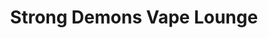 ---
title: "Strong Demons Vape Lounge"
url: /celina/strong-demons-vape-lounge/
shop: E-Zigaretten
---